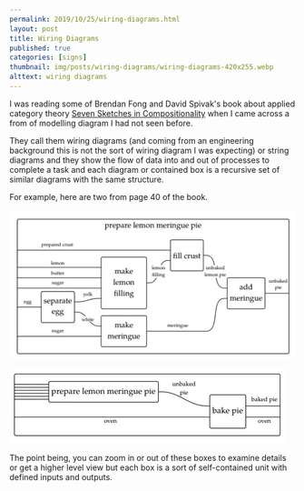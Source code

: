 ```yaml
---
permalink: 2019/10/25/wiring-diagrams.html
layout: post
title: Wiring Diagrams
published: true
categories: [signs]
thumbnail: img/posts/wiring-diagrams/wiring-diagrams-420x255.webp
alttext: wiring diagrams
---
```


I was reading some of Brendan Fong and David Spivak's book about applied category 
theory <a href="http://math.mit.edu/~dspivak/teaching/sp18/7Sketches.pdf">Seven 
Sketches in Compositionality</a> when I came across a from of modelling diagram I 
had not seen before. 

They call them wiring diagrams (and coming from an engineering background this is not 
the sort of wiring diagram I was expecting) or string diagrams and they show the flow 
of data into and out of processes to complete a task and each diagram or contained box 
is a recursive set of similar diagrams with the same structure. 

For example, here are two from page 40 of the book. 

![recipe 1](/img/posts/wiring-diagrams/prepare.webp)

![recipe 2](/img/posts/wiring-diagrams/baking.webp)

The point being, you can zoom in or out of these boxes to examine details or get a higher 
level view but each box is a sort of self-contained unit with defined inputs and outputs.
